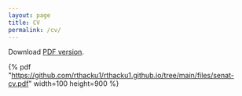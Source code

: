 ```yaml
---
layout: page
title: CV
permalink: /cv/
---
```


Download [PDF version](/files/senat-cv.pdf).

{% pdf "https://github.com/rthacku1/rthacku1.github.io/tree/main/files/senat-cv.pdf" width=100 height=900 %}
